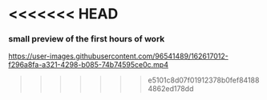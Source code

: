 <<<<<<< HEAD
=======
### small preview of the first hours of work

https://user-images.githubusercontent.com/96541489/162617012-f296a8fa-a321-4298-b085-74b74595ce0c.mp4

>>>>>>> e5101c8d07f01912378b0fef841884862ed178dd
